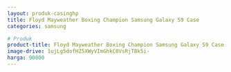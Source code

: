 ```yaml
---
layout: produk-casinghp
title: Floyd Mayweather Boxing Champion Samsung Galaxy S9 Case
categories: samsung

# Produk
product-title: Floyd Mayweather Boxing Champion Samsung Galaxy S9 Case
image-drive: 1ujLg5dofHZ5XWyVImGhkC0VsRjTBk5i-
harga: 90000
---
```

